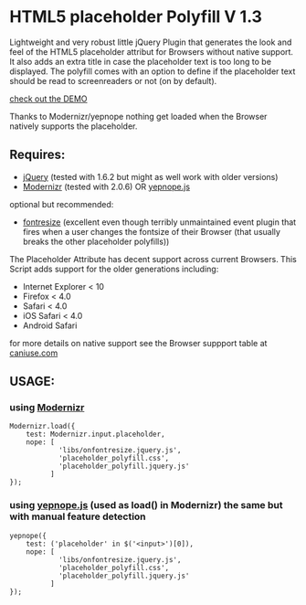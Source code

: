 HTML5 placeholder Polyfill V 1.3
================================

Lightweight and very robust little jQuery Plugin that generates the look and feel of the HTML5 placeholder attribut for Browsers without native support. It also adds an extra title in case the placeholder text is too long to be displayed. 
The polyfill comes with an option to define if the placeholder text should be read to screenreaders or not (on by default).

[check out the DEMO](http://blog.ginader.de/dev/jquery/HTML5-placeholder-polyfill/)

Thanks to Modernizr/yepnope nothing get loaded when the Browser natively supports the placeholder.

Requires:
---------

* [jQuery](http://jquery.com/) (tested with 1.6.2 but might as well work with older versions)
* [Modernizr](http://www.modernizr.com/) (tested with 2.0.6) OR [yepnope.js](http://yepnopejs.com/)

optional but recommended:

* [fontresize](http://www.tomdeater.com/jquery/onfontresize/) (excellent even though terribly unmaintained event plugin that fires when a user changes the fontsize of their Browser (that usually breaks the other placeholder polyfills))

The Placeholder Attribute has decent support across current Browsers. This Script adds support for the older generations including:

* Internet Explorer < 10
* Firefox < 4.0
* Safari < 4.0
* iOS Safari < 4.0
* Android Safari

for more details on native support see the Browser suppport table at [caniuse.com](http://caniuse.com/#search=placeholder)

USAGE:
------

### using [Modernizr](http://www.modernizr.com/)

	Modernizr.load({
	    test: Modernizr.input.placeholder,
	    nope: [
	            'libs/onfontresize.jquery.js',
	            'placeholder_polyfill.css',
	            'placeholder_polyfill.jquery.js'
	          ]
	});

### using [yepnope.js](http://yepnopejs.com/) (used as load() in Modernizr) the same but with manual feature detection

	yepnope({
	    test: ('placeholder' in $('<input>')[0]),
	    nope: [
	            'libs/onfontresize.jquery.js',
	            'placeholder_polyfill.css',
	            'placeholder_polyfill.jquery.js'
	          ]
	});